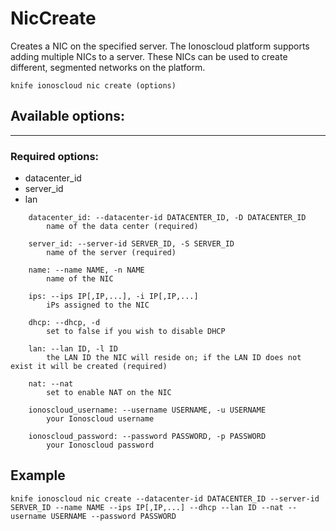 # NicCreate

Creates a NIC on the specified server.
The Ionoscloud platform supports adding multiple NICs to a server. These NICs can be used to create different, segmented networks on the platform.

    knife ionoscloud nic create (options)


## Available options:
---

### Required options:
* datacenter_id
* server_id
* lan

```
    datacenter_id: --datacenter-id DATACENTER_ID, -D DATACENTER_ID
        name of the data center (required)

    server_id: --server-id SERVER_ID, -S SERVER_ID
        name of the server (required)

    name: --name NAME, -n NAME
        name of the NIC

    ips: --ips IP[,IP,...], -i IP[,IP,...]
        iPs assigned to the NIC

    dhcp: --dhcp, -d
        set to false if you wish to disable DHCP

    lan: --lan ID, -l ID
        the LAN ID the NIC will reside on; if the LAN ID does not exist it will be created (required)

    nat: --nat
        set to enable NAT on the NIC

    ionoscloud_username: --username USERNAME, -u USERNAME
        your Ionoscloud username

    ionoscloud_password: --password PASSWORD, -p PASSWORD
        your Ionoscloud password

```

## Example

    knife ionoscloud nic create --datacenter-id DATACENTER_ID --server-id SERVER_ID --name NAME --ips IP[,IP,...] --dhcp --lan ID --nat --username USERNAME --password PASSWORD
